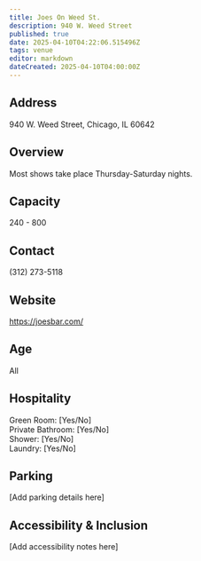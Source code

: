 ```yaml
---
title: Joes On Weed St.
description: 940 W. Weed Street
published: true
date: 2025-04-10T04:22:06.515496Z
tags: venue
editor: markdown
dateCreated: 2025-04-10T04:00:00Z
---
```


## Address

940 W. Weed Street, Chicago, IL 60642

## Overview

Most shows take place Thursday-Saturday nights.

## Capacity

240 - 800

## Contact

(312) 273-5118

## Website

https://joesbar.com/

## Age

All

## Hospitality

Green Room: [Yes/No]  
Private Bathroom: [Yes/No]  
Shower: [Yes/No]  
Laundry: [Yes/No]

## Parking

[Add parking details here]

## Accessibility & Inclusion

[Add accessibility notes here]
